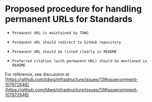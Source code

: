 # Proposed procedure for handling permanent URLs for Standards


-     Permanent URL is maintained by TDWG
-     Permanent URL should redirect to GitHub repository
-     Permanent URL should be listed clearly in README
-     Preferred citation (with permanent URL) should be mentioned in README


For reference, see discussion at [https://github.com/tdwg/infrastructure/issues/13#issuecomment-107972646](https://github.com/tdwg/infrastructure/issues/13#issuecomment-107972646)



